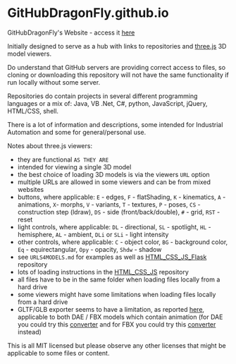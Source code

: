 # GitHubDragonFly.github.io
GitHubDragonFly's Website - access it [here](https://githubdragonfly.github.io)

Initially designed to serve as a hub with links to repositories and [three.js](https://threejs.org) 3D model viewers.

Do understand that GitHub servers are providing correct access to files, so cloning or downloading this repository will not have the same functionality if run locally without some server.

Repositories do contain projects in several different programming languages or a mix of: Java, VB .Net, C#, python, JavaScript, jQuery, HTML/CSS, shell.

There is a lot of information and descriptions, some intended for Industrial Automation and some for general/personal use.

Notes about three.js viewers:
 - they are functional `AS THEY ARE`
 - intended for viewing a single 3D model
 - the best choice of loading 3D models is via the viewers `URL` option
 - multiple URLs are allowed in some viewers and can be from mixed websites
 - buttons, where applicable: `E` - edges, `F` - flatShading, `K` - kinematics, `A` - animations, `X`- morphs, `V` - variants, `T` - textures, `P` - poses, `CS` - construction step (ldraw), `DS` - side (front/back/double), `#` - grid, `RST` - reset
 - light controls, where applicable: `DL` - directional, `SL` - spotlight, `HL` - hemisphere, `AL` - ambient, `DLi` or `SLi` - light intensity
 - other controls, where applicable: `C` - object color, `BG` - background color, `Eq` - equirectangular, `Opy` - opacity, `Shdw` - shadow
 - see `URLS4MODELS.md` for examples as well as [HTML_CSS_JS_Flask](https://github.com/GitHubDragonFly/HTML_CSS_JS_Flask) repository
 - lots of loading instructions in the [HTML_CSS_JS](https://github.com/GitHubDragonFly/HTML_CSS_JS) repository
 - all files have to be in the same folder when loading files locally from a hard drive
 - some viewers might have some limitations when loading files locally from a hard drive
 - GLTF/GLB exporter seems to have a limitation, as reported [here](https://discourse.threejs.org/t/exporting-model-with-animations/6792), applicable to both DAE / FBX models which contain animation (for DAE you could try this [converter](https://github.com/KhronosGroup/COLLADA2GLTF) and for FBX you could try this [converter](https://github.com/facebookincubator/FBX2glTF) instead)

This is all MIT licensed but please observe any other licenses that might be applicable to some files or content.
